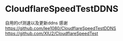 # CloudflareSpeedTestDDNS
 自用的cf测速以及更新ddns
感谢 https://github.com/lee1080/CloudflareSpeedTestDDNS 
https://github.com/XIU2/CloudflareSpeedTest